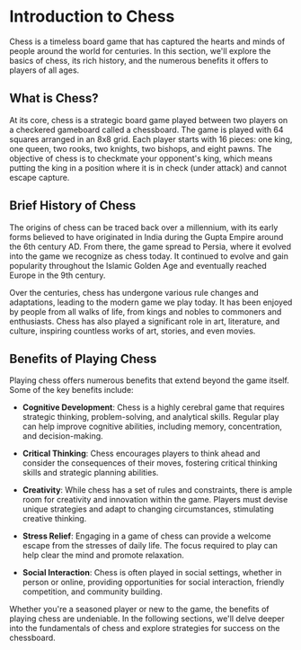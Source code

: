 # Introduction to Chess

Chess is a timeless board game that has captured the hearts and minds of people around the world for centuries. In this section, we'll explore the basics of chess, its rich history, and the numerous benefits it offers to players of all ages.

## What is Chess?

At its core, chess is a strategic board game played between two players on a checkered gameboard called a chessboard. The game is played with 64 squares arranged in an 8x8 grid. Each player starts with 16 pieces: one king, one queen, two rooks, two knights, two bishops, and eight pawns. The objective of chess is to checkmate your opponent's king, which means putting the king in a position where it is in check (under attack) and cannot escape capture.

## Brief History of Chess

The origins of chess can be traced back over a millennium, with its early forms believed to have originated in India during the Gupta Empire around the 6th century AD. From there, the game spread to Persia, where it evolved into the game we recognize as chess today. It continued to evolve and gain popularity throughout the Islamic Golden Age and eventually reached Europe in the 9th century.

Over the centuries, chess has undergone various rule changes and adaptations, leading to the modern game we play today. It has been enjoyed by people from all walks of life, from kings and nobles to commoners and enthusiasts. Chess has also played a significant role in art, literature, and culture, inspiring countless works of art, stories, and even movies.

## Benefits of Playing Chess

Playing chess offers numerous benefits that extend beyond the game itself. Some of the key benefits include:

- **Cognitive Development**: Chess is a highly cerebral game that requires strategic thinking, problem-solving, and analytical skills. Regular play can help improve cognitive abilities, including memory, concentration, and decision-making.

- **Critical Thinking**: Chess encourages players to think ahead and consider the consequences of their moves, fostering critical thinking skills and strategic planning abilities.

- **Creativity**: While chess has a set of rules and constraints, there is ample room for creativity and innovation within the game. Players must devise unique strategies and adapt to changing circumstances, stimulating creative thinking.

- **Stress Relief**: Engaging in a game of chess can provide a welcome escape from the stresses of daily life. The focus required to play can help clear the mind and promote relaxation.

- **Social Interaction**: Chess is often played in social settings, whether in person or online, providing opportunities for social interaction, friendly competition, and community building.

Whether you're a seasoned player or new to the game, the benefits of playing chess are undeniable. In the following sections, we'll delve deeper into the fundamentals of chess and explore strategies for success on the chessboard.
